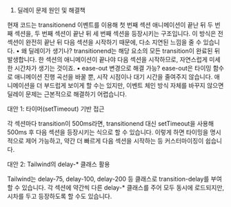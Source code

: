 1. 딜레이 문제 원인 및 해결책

현재 코드는 transitionend 이벤트를 이용해 첫 번째 섹션 애니메이션이 끝난 뒤 두 번째 섹션을, 두 번째 섹션이 끝난 뒤 세 번째 섹션을 등장시키는 구조입니다. 이 방식은 전 섹션이 완전히 끝난 뒤 다음 섹션을 시작하기 때문에, 다소 지연된 느낌을 줄 수 있습니다.
	•	왜 딜레이가 생기나?
transitionend는 해당 요소의 모든 transition이 완료된 뒤 발생합니다. 한 섹션의 애니메이션이 끝나야 다음 섹션을 시작하므로, 자연스럽게 미세한 시간차가 생기는 것이죠.
	•	ease-out 변경으로 해결 가능?
ease-out은 타이밍 함수로 애니메이션 진행 곡선을 바꿀 뿐, 시작 시점이나 대기 시간을 줄여주지 않습니다. 애니메이션을 더 부드럽게 보이게 할 수는 있지만, 이벤트 체인 방식 자체를 바꾸지 않으면 딜레이 문제는 근본적으로 해결하기 어렵습니다.

대안 1: 타이머(setTimeout) 기반 접근

각 섹션마다 transition이 500ms라면, transitionend 대신 setTimeout을 사용해 500ms 후 다음 섹션을 등장시키는 식으로 할 수 있습니다. 이렇게 하면 타이밍을 명시적으로 제어 가능하고, 약간 더 빠르게 다음 섹션을 시작하는 등 커스터마이징이 쉽습니다.

대안 2: Tailwind의 delay-* 클래스 활용

Tailwind는 delay-75, delay-100, delay-200 등 클래스로 transition-delay를 부여할 수 있습니다.
각 섹션에 약간씩 다른 delay-* 클래스를 주어 모두 동시에 로드되지만, 시차를 두고 등장하도록 할 수도 있습니다.